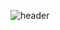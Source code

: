 ![header](https://capsule-render.vercel.app/api?type=Waving&text=HelloWorld!&color=4682B4&fontColor=000000)

